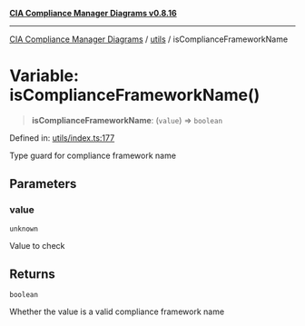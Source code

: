 [**CIA Compliance Manager Diagrams v0.8.16**](../../README.md)

***

[CIA Compliance Manager Diagrams](../../modules.md) / [utils](../README.md) / isComplianceFrameworkName

# Variable: isComplianceFrameworkName()

> **isComplianceFrameworkName**: (`value`) => `boolean`

Defined in: [utils/index.ts:177](https://github.com/Hack23/cia-compliance-manager/blob/96f4020424aba8c55d4fe94eddf596babc070968/src/utils/index.ts#L177)

Type guard for compliance framework name

## Parameters

### value

`unknown`

Value to check

## Returns

`boolean`

Whether the value is a valid compliance framework name
